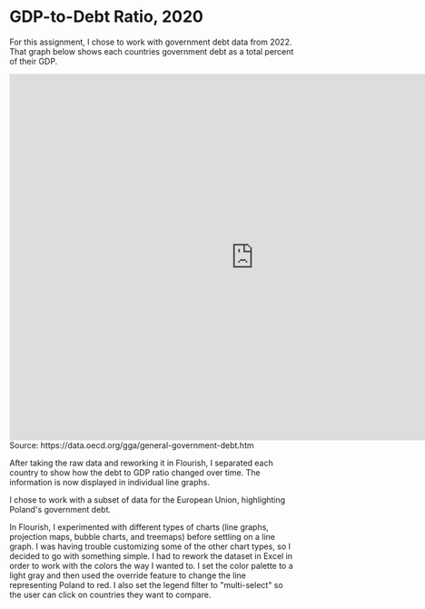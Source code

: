 # GDP-to-Debt Ratio, 2020

For this assignment, I chose to work with government debt data from 2022. That graph below shows each countries government debt as a total percent of their GDP.

<iframe src="https://data.oecd.org/chart/6O8y" width="860" height="645" style="border: 0" mozallowfullscreen="true" webkitallowfullscreen="true" allowfullscreen="true"><a href="https://data.oecd.org/chart/6O8y" target="_blank">OECD Chart: General government debt, Total, % of GDP, Annual, 2020</a></iframe>
Source: https://data.oecd.org/gga/general-government-debt.htm

After taking the raw data and reworking it in Flourish, I separated each country to show how the debt to GDP ratio changed over time. The information is now displayed in individual line graphs.

<div class="flourish-embed flourish-chart" data-src="visualisation/11133481"><script src="https://public.flourish.studio/resources/embed.js"></script></div>

I chose to work with a subset of data for the European Union, highlighting Poland's government debt.

In Flourish, I experimented with different types of charts (line graphs, projection maps, bubble charts, and treemaps) before settling on a line graph. I was having trouble customizing some of the other chart types, so I decided to go with something simple. I had to rework the dataset in Excel in order to work with the colors the way I wanted to. I set the color palette to a light gray and then used the override feature to change the line representing Poland to red. I also set the legend filter to "multi-select" so the user can click on countries they want to compare.

<div class="flourish-embed flourish-chart" data-src="visualisation/11147607"><script src="https://public.flourish.studio/resources/embed.js"></script></div>
